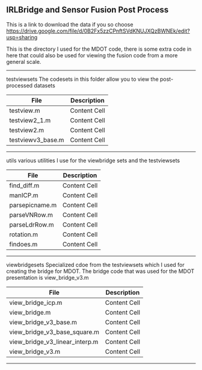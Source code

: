 IRLBridge and Sensor Fusion Post Process
--

This is a link to download the data if you so choose
https://drive.google.com/file/d/0B2Fx5zzCPnftSVdKNUJXQzBWNEk/edit?usp=sharing

This is the directory I used for the MDOT code, there is some extra code in
here that could also be used for viewing the fusion code from a more general
scale.

-------------------------
testviewsets
	The codesets in this folder allow you to view the post-processed datasets

File			| Description
------------------------|--------------
testview.m		| Content Cell
testview2_1.m		| Content Cell
testview2.m		| Content Cell
testviewv3_base.m	| Content Cell

-------------------------
utils
	various utilities I use for the viewbridge sets and the testviewsets

File		| Description
----------------|--------------
find_diff.m	| Content Cell
manICP.m	| Content Cell
parsepicname.m	| Content Cell
parseVNRow.m	| Content Cell
parseLdrRow.m	| Content Cell
rotation.m	| Content Cell
findoes.m	| Content Cell

-------------------------
viewbridgesets
	Specialized cdoe from the testviewsets which I used for
creating the bridge for MDOT.  The bridge code that was used
for the MDOT presentation is view_bridge_v3.m

File				| Description
--------------------------------|--------------
view_bridge_icp.m		| Content Cell
view_bridge.m			| Content Cell
view_bridge_v3_base.m		| Content Cell
view_bridge_v3_base_square.m	| Content Cell
view_bridge_v3_linear_interp.m	| Content Cell
view_bridge_v3.m		| Content Cell

-------------------------



